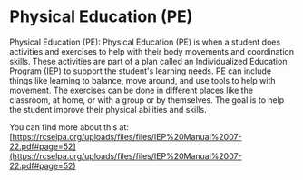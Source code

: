 # Physical Education (PE)
Physical Education (PE): Physical Education (PE) is when a student does activities and exercises to help with their body movements and coordination skills. These activities are part of a plan called an Individualized Education Program (IEP) to support the student's learning needs. PE can include things like learning to balance, move around, and use tools to help with movement. The exercises can be done in different places like the classroom, at home, or with a group or by themselves. The goal is to help the student improve their physical abilities and skills.

You can find more about this at: [https://rcselpa.org/uploads/files/files/IEP%20Manual%2007-22.pdf#page=52](https://rcselpa.org/uploads/files/files/IEP%20Manual%2007-22.pdf#page=52)
